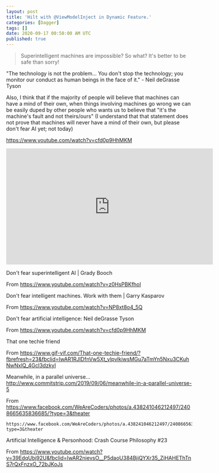 ```yaml
---
layout: post
title: 'Hilt with @ViewModelInject in Dynamic Feature.'
categories: [Dagger]
tags: []
date: 2020-09-17 00:50:00 AM UTC
published: true
---
```


<!-- Dec 7, 2019 09:00:00 PM Philippine Time -->


> Superintelligent machines are impossible? So what? It's better to be safe than sorry!



"The technology is not the problem... You don't stop the technology; you monitor our conduct as human beings in the face of it." - Neil deGrasse Tyson


Also, I think that if the majority of people will believe that machines can have a mind of their own, when things involving machines go wrong we can be easily duped by other people who wants us to believe that "it's the machine's fault and not theirs/ours" (I understand that that statement does not prove that machines will never have a mind of their own, but please don't fear AI yet; not today)

https://www.youtube.com/watch?v=cfd0p9HhMKM

<iframe width="560" height="315" src="https://www.youtube.com/embed/cfd0p9HhMKM" frameborder="0" allow="accelerometer; autoplay; encrypted-media; gyroscope; picture-in-picture" allowfullscreen></iframe>
 

<!--more-->




Don't fear superintelligent AI | Grady Booch

From <https://www.youtube.com/watch?v=z0HsPBKfhoI> 


Don't fear intelligent machines. Work with them | Garry Kasparov

From <https://www.youtube.com/watch?v=NP8xt8o4_5Q> 


Don't fear artificial intelligence: Neil deGrasse Tyson

From <https://www.youtube.com/watch?v=cfd0p9HhMKM> 


That one techie friend

From <https://www.gif-vif.com/That-one-techie-friend/?fbrefresh=23&fbclid=IwAR1RJlDfnVw5Xt_ylpvlkiwsMGu7aTmYn5Nxu3CKuhNwNxlQ_4Gcl3dzkyI> 



Meanwhile, in a parallel universe...
http://www.commitstrip.com/2019/09/06/meanwhile-in-a-parallel-universe-5

From <https://www.facebook.com/WeAreCoders/photos/a.438241046212497/2408665635836685/?type=3&theater> 
	
	https://www.facebook.com/WeAreCoders/photos/a.438241046212497/2408665635836685/?type=3&theater

Artificial Intelligence & Personhood: Crash Course Philosophy #23

From <https://www.youtube.com/watch?v=39EdqUbj92U&fbclid=IwAR2nievsO__P5daoU384BjiQYXr35_ZiHAHEThTnS7rQxFnzxO_72bJKoJs> 
